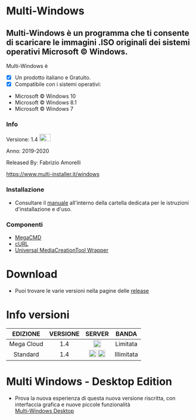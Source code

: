 # Multi-Windows
## Multi-Windows è un programma che ti consente di scaricare le immagini .ISO originali dei sistemi operativi Microsoft © Windows.

Multi-Windows è 

- [x] Un prodotto italiano e Gratuito.
- [x] Compatibile con i sistemi operativi:
- Microsoft © Windows 10
- Microsoft © Windows 8.1
- Microsoft © Windows 7

### Info

Versione: 1.4 <img src="https://multi-installer.it/img/new.gif" width="30" height="20">

Anno: 2019-2020

Released By: Fabrizio Amorelli

https://www.multi-installer.it/windows

### Installazione
- Consultare il [manuale](manuali/Multi-Windows.pdf) all'interno della cartella dedicata per le istruzioni d'installazione e d'uso.

### Componenti
- [MegaCMD](https://mega.nz/cmd)
- [cURL](https://curl.haxx.se)
- [Universal MediaCreationTool Wrapper](https://git.io/MediaCreationTool.bat)

# Download
- Puoi trovare le varie versioni nella pagine delle <a href="https://github.com/Fabrizio04/Multi-Windows/releases/">release</a>

# Info versioni

| EDIZIONE | VERSIONE | SERVER | BANDA |
|:-------:|:-------:|:-------:|:-------:|
| Mega Cloud | 1.4 | <img src="https://www.multi-installer.it/windows/ico/Mega.png" title="Mega Cloud" width="20" height="20" > | Limitata |
| Standard | 1.4 | <img src="https://www.multi-installer.it/windows/ico/Windows.png" title="Mega Cloud" width="20" height="20" > <img src="https://www.multi-installer.it/windows/ico/Multi.png" title="Mega Cloud" width="20" height="20" > | Illimitata |

# Multi Windows - Desktop Edition
- Prova la nuova esperienza di questa nuova versione riscritta, con interfaccia grafica e nuove piccole funzionalità<br>
[Multi-Windows Desktop](https://github.com/Fabrizio04/Multi-Windows-Desktop/)
